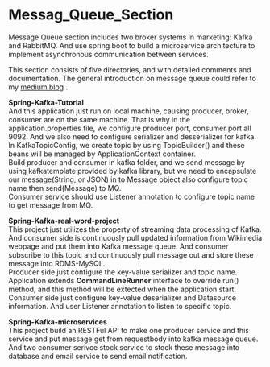 # Messag_Queue_Section
Message Queue section includes two broker systems in marketing: Kafka and RabbitMQ. And use spring boot to build a microservice architecture to implement asynchronous communication between services. <br>

This section consists of five directories, and with detailed comments and documentation. The general introduction on message queue could refer to my [medium blog](https://medium.com/@sudacgb/message-queue-a-complete-guide-aa956ada2e98) . <br>

**Spring-Kafka-Tutorial**<br>
And this application just run on local machine, causing producer, broker, consumer are on the same machine. That is why in the application.properties file, we configure producer port, consumer port all 9092. And we also need to configure serializer and desserializer for kafka. <br>
In KafkaTopicConfig, we create topic by using TopicBuilder() and these beans will be managed by ApplicationContext container. <br>
Build producer and consumer in kafka folder, and we send message by using kafkatemplate provided by kafka library, but we need to encapsulate our message(String, or JSON) in to Message object also configure topic name then send(Message) to MQ. <br>
Consumer service should use Listener annotation to configure topic name to get message from MQ. <br>


**Spring-Kafka-real-word-project**<br>
This project just utilizes the property of streaming data processing of Kafka. And consumer side is continuously pull updated information from Wikimedia webpage and put them into Kafka message queue. And consumer subscribe to this topic and continuously pull message out and store these message into RDMS-MySQL. <br>
Producer side just configure the key-value serializer and topic name. Application extends **CommandLineRunner** interface to override run() method, and this method will be extected when the application start. <br>
Consumer side just configure key-value deserializer and Datasource information. And user Listener annotation to listen to specific topic. <br>

**Spring-Kafka-microservices**<br>
This project build an RESTFul API to make one producer service and this service and put message get from requestbody into kafka message queue. And two consumer serivce stock service to stock these message into database and email service to send email notification. <br>





